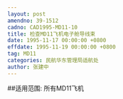 ```yaml
---
layout: post
amendno: 39-1512
cadno: CAD1995-MD11-10
title: 检查MD11飞机电子舱导线束
date: 1995-11-17 00:00:00 +0800
effdate: 1995-11-19 00:00:00 +0800
tag: MD11
categories: 民航华东管理局适航处
author: 张建中
---
```


##适用范围:
所有MD11飞机

